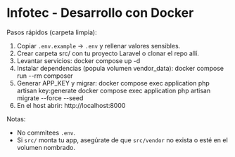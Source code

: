 # Infotec - Desarrollo con Docker

Pasos rápidos (carpeta limpia):

1. Copiar `.env.example` -> `.env` y rellenar valores sensibles.
2. Crear carpeta src/ con tu proyecto Laravel o clonar el repo allí.
3. Levantar servicios:
   docker compose up -d
4. Instalar dependencias (popula volumen vendor_data):
   docker compose run --rm composer
5. Generar APP_KEY y migrar:
   docker compose exec application php artisan key:generate
   docker compose exec application php artisan migrate --force --seed
6. En el host abrir: http://localhost:8000

Notas:
- No commitees `.env`.
- Si `src/` monta tu app, asegúrate de que `src/vendor` no exista o esté en el volumen nombrado.